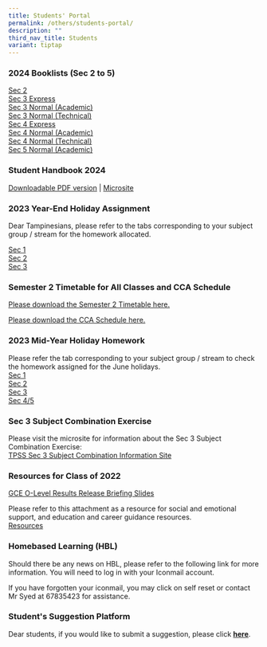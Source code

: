 ```yaml
---
title: Students' Portal
permalink: /others/students-portal/
description: ""
third_nav_title: Students
variant: tiptap
---
```

<h3>2024 Booklists (Sec 2 to 5)</h3><p><a href="/files/Sec_2_Booklist_2024.pdf" rel="noopener noreferrer nofollow" target="_blank">Sec 2</a> <br><a href="/files/Sec_3E_Booklist_2024.pdf" rel="noopener noreferrer nofollow" target="_blank">Sec 3 Express</a> <br><a href="/files/Sec_3NA_Booklist_2024.pdf" rel="noopener noreferrer nofollow" target="_blank">Sec 3 Normal (Academic)</a> <br><a href="/files/Sec_3NT_Booklist_2024.pdf" rel="noopener noreferrer nofollow" target="_blank">Sec 3 Normal (Technical)</a><br><a href="/files/Sec_4E_Booklist_2024.pdf" rel="noopener noreferrer nofollow" target="_blank">Sec 4 Express</a><br><a href="/files/Sec_4NA_Booklist_2024.pdf" rel="noopener noreferrer nofollow" target="_blank">Sec 4 Normal (Academic)</a><br><a href="/files/Sec_4NT_Booklist_2024.pdf" rel="noopener noreferrer nofollow" target="_blank">Sec 4 Normal (Technical)</a><br><a href="/files/Sec_5NA_Booklist_2024.pdf" rel="noopener noreferrer nofollow" target="_blank">Sec 5 Normal (Academic)</a></p><h3>Student Handbook 2024</h3><p><a href="/files/Tampines_Companion__updated_for_2024_.pdf" rel="noopener noreferrer nofollow" target="_blank">Downloadable PDF version</a> | <a href="https://sites.google.com/moe.edu.sg/tpsscompanion/home" rel="noopener noreferrer nofollow" target="_blank">Microsite</a></p><h3>2023 Year-End Holiday Assignment</h3><p>Dear Tampinesians, please refer to the tabs corresponding to your subject group / stream for the homework allocated.</p><p><a href="https://docs.google.com/spreadsheets/d/1bt5F__oUuQiUNv3KU0v3s3EFBpYSzd1Cb1qjAVj4j_A/edit?usp=sharing" rel="noopener noreferrer nofollow" target="_blank">Sec 1</a> <br><a href="https://docs.google.com/spreadsheets/d/15BpXumIk2SrExcwoEGzHUrYVvSCGJw2mM_s7-zxdu5Q/edit#gid=1799117092" rel="noopener noreferrer nofollow" target="_blank">Sec 2</a> <br><a href="https://docs.google.com/spreadsheets/d/1knWDrtT9CosuE8iEcRnLTGnyL2tw8FUF2qLNpet_xgw/edit?usp=sharing" rel="noopener noreferrer nofollow" target="_blank">Sec 3</a></p><h3>Semester 2 Timetable for All Classes and CCA Schedule</h3><p><a href="/files/2023%20sem%202%20tt%20final%20classes%20(23%20june).pdf" rel="noopener noreferrer nofollow" target="_blank">Please download the Semester 2 Timetable here.</a></p><p><a href="/files/cca%20schedule%202023.pdf" rel="noopener noreferrer nofollow" target="_blank">Please download the CCA Schedule here.</a></p><h3>2023 Mid-Year Holiday Homework</h3><p>Please refer the tab corresponding to your subject group / stream to check the homework assigned for the June holidays. <br><a href="https://docs.google.com/spreadsheets/d/1wpUVmyn85qp0zN1yAJZYZjLmhNXRKIUQ3noTOBCebJ8/edit?usp=sharing" rel="noopener noreferrer nofollow" target="_blank">Sec 1</a><br><a href="https://docs.google.com/spreadsheets/d/1IpFdB5GkmNJ_bWK44OcWquiXXfaPDaCaGapgovH9IJs/edit?usp=sharing" rel="noopener noreferrer nofollow" target="_blank">Sec 2</a><br><a href="https://docs.google.com/spreadsheets/d/16dWJ6W0g27deLNFz01pg-eT6uPJr8gvrFuAd3I4n0o8/edit?usp=sharing" rel="noopener noreferrer nofollow" target="_blank">Sec 3</a><br><a href="https://docs.google.com/spreadsheets/d/1xzr-kWIyglamNplOuJzUttvILHO9uzqIBshoQsMr15w/edit?usp=sharing" rel="noopener noreferrer nofollow" target="_blank">Sec 4/5</a></p><h3>Sec 3 Subject Combination Exercise</h3><p>Please visit the microsite for information about the Sec 3 Subject Combination Exercise: <br><a href="https://sites.google.com/moe.edu.sg/tpsssubjectcombi/home" rel="noopener noreferrer nofollow" target="_blank">TPSS Sec 3 Subject Combination Information Site</a></p><h3>Resources for Class of 2022</h3><p><a href="/files/2022%20O-Level%20ECG%20%20Briefing%20Slides%20for%20Students_TPSS%20-%2012%20Jan%20%202023.pdf" rel="noopener noreferrer nofollow" target="_blank">GCE O-Level Results Release Briefing Slides</a></p><p>Please refer to this attachment as a resource for social and emotional support, and education and career guidance resources. <br><a href="/files/Student%20Resource_O-Level.pdf" rel="noopener noreferrer nofollow" target="_blank">Resources</a></p><h3>Homebased Learning (HBL)</h3><p>Should there be any news on HBL, please refer to the following link for more information. You will need to log in with your Iconmail account.</p><p>If you have forgotten your iconmail, you may click on self reset or contact Mr Syed at 67835423 for assistance.</p><h3>Student's Suggestion Platform</h3><p>Dear students, if you would like to submit a suggestion, please click&nbsp;<strong><a href="https://docs.google.com/forms/d/e/1FAIpQLSd0DVbapkQ1kSpGcwO3ws9aBsnvS2le1xz7iSTZ17LJTgWRJQ/viewform?usp=sf_link" rel="noopener noreferrer nofollow" target="_blank">here</a></strong>.</p>